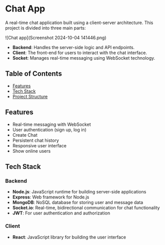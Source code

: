 # Chat App
A real-time chat application built using a client-server architecture. This project is divided into three main parts:

![Chat app](Screenshot 2024-10-04 141446.png)


- **Backend**: Handles the server-side logic and API endpoints.
- **Client**: The front-end for users to interact with the chat interface.
- **Socket**: Manages real-time messaging using WebSocket technology.

## Table of Contents
- [Features](#features)
- [Tech Stack](#tech-stack)
- [Project Structure](#project-structure)

## Features
- Real-time messaging with WebSocket
- User authentication (sign up, log in)
- Create Chat 
- Persistent chat history
- Responsive user interface
- Show online users 

## Tech Stack

### Backend
- **Node.js**: JavaScript runtime for building server-side applications
- **Express**: Web framework for Node.js
- **MongoDB**: NoSQL database for storing user and message data
- **Socket.io**: Real-time, bidirectional communication for chat functionality
- **JWT**: For user authentication and authorization

### Client
- **React**: JavaScript library for building the user interface
